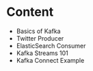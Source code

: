 # Content
- Basics of Kafka
- Twitter Producer
- ElasticSearch Consumer
- Kafka Streams 101
- Kafka Connect Example